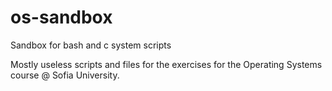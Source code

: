 # os-sandbox
Sandbox for bash and c system scripts

Mostly useless scripts and files for the exercises for the Operating Systems course @ Sofia University.
